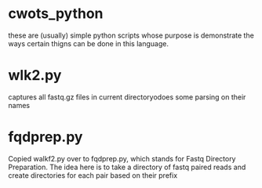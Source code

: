 # cwots_python

these are (usually) simple python scripts whose purpose is demonstrate
the ways certain thigns can be done in this language.


# wlk2.py
captures all fastq.gz files in current directoryodoes some parsing on their names

# fqdprep.py
Copied walkf2.py over to fqdprep.py, which stands for Fastq Directory Preparation. The idea here is to take a directory of fastq paired reads
and create directories for each pair based on their prefix

